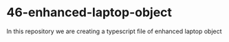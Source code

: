 # 46-enhanced-laptop-object
In this repository we are creating a typescript file of enhanced laptop object
